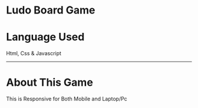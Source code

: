# Ludo Board Game
 
 <h1>Language Used </h1>
 <p>Html, Css & Javascript</p>
<hr>
<h1>About This Game</h1>
<p>This is Responsive for Both Mobile and Laptop/Pc</p>

